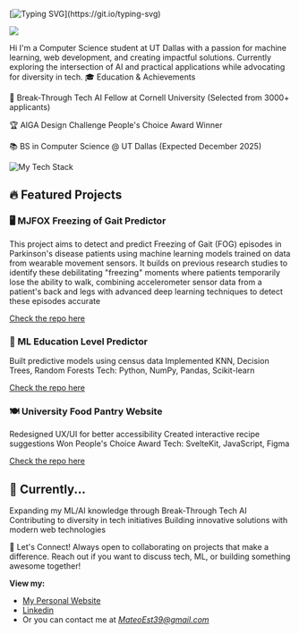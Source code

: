 [![Typing SVG](https://readme-typing-svg.demolab.com?font=Quantico&pause=1000&color=62B1F7&width=435&lines=Hello+there!)](https://git.io/typing-svg)

![](https://kappa.lol/b17l4)

Hi I'm a Computer Science student at UT Dallas with a passion for machine learning, web development, and creating impactful solutions. Currently exploring the intersection of AI and practical applications while advocating for diversity in tech.
🎓 Education & Achievements

🌟 Break-Through Tech AI Fellow at Cornell University (Selected from 3000+ applicants)

🏆 AIGA Design Challenge People's Choice Award Winner

📚 BS in Computer Science @ UT Dallas (Expected December 2025)

![My Tech Stack](https://github-readme-tech-stack.vercel.app/api/cards?lineCount=1&theme=gruvbox&bg=%23232323&badge=%23303030&border=%23303030&titleColor=%23fabe2b&line1=react%2Creact%2C7fec98%3Bsvelte%2Csvelte%2C96601b%3Bgo%2Cgo%2C4795b1%3Bpython%2Cpython%2C3bdb6f%3B)

## 🔥 Featured Projects

### 🖥️ MJFOX Freezing of Gait Predictor
This project aims to detect and predict Freezing of Gait (FOG) episodes in Parkinson's disease patients using machine learning models trained on data from wearable movement sensors. It builds on previous research studies to identify these debilitating "freezing" moments where patients temporarily lose the ability to walk, combining accelerometer sensor data from a patient's back and legs with advanced deep learning techniques to detect these episodes accurate

[Check the repo here](https://github.com/EmilyCarroll-del/Predicting-Freezing-of-Gait-in-Parkinson-s-Disease-Using-ML)

### 🤖 ML Education Level Predictor

Built predictive models using census data
Implemented KNN, Decision Trees, Random Forests
Tech: Python, NumPy, Pandas, Scikit-learn

[Check the repo here](https://github.com/Coda39/BTT-Final-Lab)

### 🍽️ University Food Pantry Website

Redesigned UX/UI for better accessibility
Created interactive recipe suggestions
Won People's Choice Award
Tech: SvelteKit, JavaScript, Figma

[Check the repo here](https://github.com/Coda39/Comet-Cupboard)

## 🌱 Currently...

Expanding my ML/AI knowledge through Break-Through Tech AI
Contributing to diversity in tech initiatives
Building innovative solutions with modern web technologies

🤝 Let's Connect!
Always open to collaborating on projects that make a difference. Reach out if you want to discuss tech, ML, or building something awesome together!

**View my:**
- [My Personal Website](https://koan39.dev/)
- [Linkedin](https://www.linkedin.com/in/mateo-estrada-coda/)
- Or you can contact me at *MateoEst39@gmail.com*

